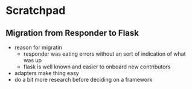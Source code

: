 # Scratchpad

## Migration from Responder to Flask

- reason for migratin
  - responder was eating errors without an sort of indication of what was up
  - flask is well known and easier to onboard new contributors
- adapters make thing easy
- do a bit more research before deciding on a framework
